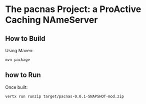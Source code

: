 # The pacnas Project: a ProActive Caching NAmeServer

## How to Build

Using Maven:

```
mvn package

```

## how to Run 

Once built:

```
vertx run runzip target/pacnas-0.0.1-SNAPSHOT-mod.zip
```